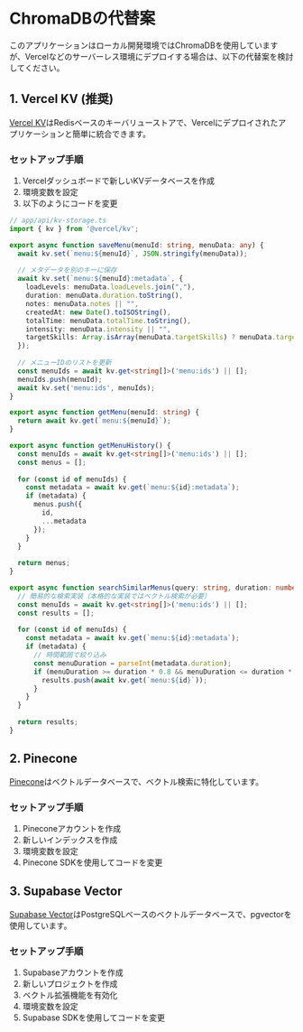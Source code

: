# ChromaDBの代替案

このアプリケーションはローカル開発環境ではChromaDBを使用していますが、Vercelなどのサーバーレス環境にデプロイする場合は、以下の代替案を検討してください。

## 1. Vercel KV (推奨)

[Vercel KV](https://vercel.com/docs/storage/vercel-kv)はRedisベースのキーバリューストアで、Vercelにデプロイされたアプリケーションと簡単に統合できます。

### セットアップ手順

1. Vercelダッシュボードで新しいKVデータベースを作成
2. 環境変数を設定
3. 以下のようにコードを変更

```typescript
// app/api/kv-storage.ts
import { kv } from '@vercel/kv';

export async function saveMenu(menuId: string, menuData: any) {
  await kv.set(`menu:${menuId}`, JSON.stringify(menuData));
  
  // メタデータを別のキーに保存
  await kv.set(`menu:${menuId}:metadata`, {
    loadLevels: menuData.loadLevels.join(","),
    duration: menuData.duration.toString(),
    notes: menuData.notes || "",
    createdAt: new Date().toISOString(),
    totalTime: menuData.totalTime.toString(),
    intensity: menuData.intensity || "",
    targetSkills: Array.isArray(menuData.targetSkills) ? menuData.targetSkills.join(",") : ""
  });
  
  // メニューIDのリストを更新
  const menuIds = await kv.get<string[]>('menu:ids') || [];
  menuIds.push(menuId);
  await kv.set('menu:ids', menuIds);
}

export async function getMenu(menuId: string) {
  return await kv.get(`menu:${menuId}`);
}

export async function getMenuHistory() {
  const menuIds = await kv.get<string[]>('menu:ids') || [];
  const menus = [];
  
  for (const id of menuIds) {
    const metadata = await kv.get(`menu:${id}:metadata`);
    if (metadata) {
      menus.push({
        id,
        ...metadata
      });
    }
  }
  
  return menus;
}

export async function searchSimilarMenus(query: string, duration: number) {
  // 簡易的な検索実装（本格的な実装ではベクトル検索が必要）
  const menuIds = await kv.get<string[]>('menu:ids') || [];
  const results = [];
  
  for (const id of menuIds) {
    const metadata = await kv.get(`menu:${id}:metadata`);
    if (metadata) {
      // 時間範囲で絞り込み
      const menuDuration = parseInt(metadata.duration);
      if (menuDuration >= duration * 0.8 && menuDuration <= duration * 1.2) {
        results.push(await kv.get(`menu:${id}`));
      }
    }
  }
  
  return results;
}
```

## 2. Pinecone

[Pinecone](https://www.pinecone.io/)はベクトルデータベースで、ベクトル検索に特化しています。

### セットアップ手順

1. Pineconeアカウントを作成
2. 新しいインデックスを作成
3. 環境変数を設定
4. Pinecone SDKを使用してコードを変更

## 3. Supabase Vector

[Supabase Vector](https://supabase.com/vector)はPostgreSQLベースのベクトルデータベースで、pgvectorを使用しています。

### セットアップ手順

1. Supabaseアカウントを作成
2. 新しいプロジェクトを作成
3. ベクトル拡張機能を有効化
4. 環境変数を設定
5. Supabase SDKを使用してコードを変更
